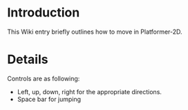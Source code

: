 # Introduction #
This Wiki entry briefly outlines how to move in Platformer-2D.

# Details #
Controls are as following:
  * Left, up, down, right for the appropriate directions.
  * Space bar for jumping